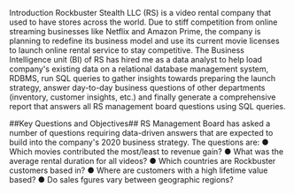 <bold><header1>Introduction</header1></bold>
Rockbuster Stealth LLC (RS) is a video rental company that used to have stores across the world. Due to stiff competition from online streaming businesses like Netflix and 
Amazon Prime, the company is planning to redefine its business model and use its current movie licenses to launch online rental service to stay competitive. The Business 
Intelligence unit (BI) of RS has hired me as a data analyst to help load company's existing data on a relational database management system, RDBMS, run SQL queries to gather insights
towards preparing the launch strategy, answer day-to-day business questions of other departments (inventory, customer insights, etc.) and finally generate a comprehensive report
that answers all RS management board questions using SQL queries.

##Key Questions and Objectives##
RS Management Board has asked a number of questions requiring data-driven answers that are expected to build into the company's 2020 business strategy. The questions are:
● Which movies contributed the most/least to revenue gain?
● What was the average rental duration for all videos?
● Which countries are Rockbuster customers based in?
● Where are customers with a high lifetime value based?
● Do sales fgures vary between geographic regions?
